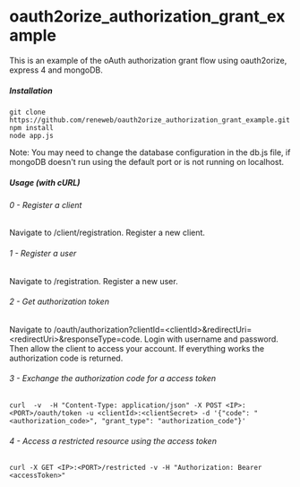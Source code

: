 oauth2orize_authorization_grant_example
=======================================

This is an example of the oAuth authorization grant flow using oauth2orize, express 4 and mongoDB.

##### Installation

```
git clone https://github.com/reneweb/oauth2orize_authorization_grant_example.git
npm install
node app.js
```
Note: You may need to change the database configuration in the db.js file, if mongoDB doesn't run using the default port or is not running on localhost.

##### Usage (with cURL)

###### 0 - Register a client

Navigate to /client/registration. Register a new client.

###### 1 - Register a user

Navigate to /registration. Register a new user.

###### 2 - Get authorization token

Navigate to /oauth/authorization?clientId=&lt;clientId&gt;&redirectUri=&lt;redirectUri&gt;&responseType=code. Login with username and password. Then allow the client to access your account.
If everything works the authorization code is returned.

###### 3 - Exchange the authorization code for a access token

```
curl  -v  -H "Content-Type: application/json" -X POST <IP>:<PORT>/oauth/token -u <clientId>:<clientSecret> -d '{"code": "<authorization_code>", "grant_type": "authorization_code"}'
```

###### 4 - Access a restricted resource using the access token

```
curl -X GET <IP>:<PORT>/restricted -v -H "Authorization: Bearer <accessToken>"
```

